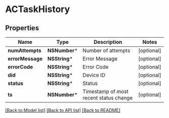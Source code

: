 # ACTaskHistory

## Properties
Name | Type | Description | Notes
------------ | ------------- | ------------- | -------------
**numAttempts** | **NSNumber*** | Number of attempts | [optional] 
**errorMessage** | **NSString*** | Error Message | [optional] 
**errorCode** | **NSString*** | Error Code | [optional] 
**did** | **NSString*** | Device ID | [optional] 
**status** | **NSString*** | Status | [optional] 
**ts** | **NSNumber*** | Timestamp of most recent status change | [optional] 

[[Back to Model list]](../README.md#documentation-for-models) [[Back to API list]](../README.md#documentation-for-api-endpoints) [[Back to README]](../README.md)



